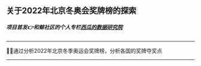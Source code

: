 ## 关于2022年北京冬奥会奖牌榜的探索
##### 项目首发👉和鲸社区的个人专栏[西瓜的数据研究院](https://www.heywhale.com/home/column/623c61fc74f0cb0017cce37a)
***
👻👻通过分析2022年北京冬季奥运会奖牌榜，分析各国的奖牌夺奖点
***
